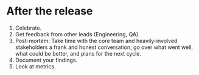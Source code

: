 # After the release  

1. Celebrate. 
2. Get feedback from other leads (Engineering, QA).
3. Post-mortem: Take time with the core team and heavily-involved stakeholders a frank and honest conversation; go over what went well, what could be better, and plans for the next cycle.
4. Document your findings.  
5. Look at metrics.